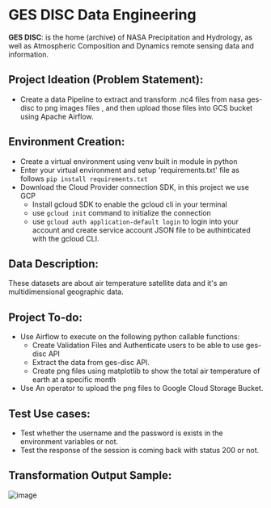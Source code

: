 # GES DISC Data Engineering
**GES DISC**: is the home (archive) of NASA Precipitation and Hydrology, as well as Atmospheric Composition and Dynamics remote sensing data and information.

## Project Ideation (Problem Statement):
- Create a data Pipeline to extract and transform .nc4 files from nasa ges-disc to png images files , and then upload those files into GCS bucket using Apache Airflow.
## Environment Creation:
- Create a virtual environment using venv built in module in python
- Enter your virtual environment and setup 'requirements.txt' file as follows
    `pip install requirements.txt`
- Download the Cloud Provider connection SDK, in this project we use GCP
    - Install gcloud SDK to enable the gcloud cli in your terminal
    - use `gcloud init` command to initialize the connection
    - use `gcloud auth application-default login` to login into your account and create service account JSON file to be authinticated with the gcloud CLI.

## Data Description:
These datasets are about air temperature satellite data and it's an multidimensional geographic data.
## Project To-do:
- Use Airflow to execute on the following python callable functions:
    - Create Validation Files and Authenticate users to be able to use ges-disc API
    - Extract the data from ges-disc API.
    - Create png files using matplotlib to show the total air temperature of earth at a specific month
- Use An operator to upload the png files to Google Cloud Storage Bucket.
## Test Use cases:
- Test whether the username and the password is exists in the environment variables or not.
- Test the response of the session is coming back with status 200 or not.
## Transformation Output Sample:

![image](https://user-images.githubusercontent.com/43514480/187806676-e4daa8c4-0d2c-467a-b9a4-b5b31a805b05.png)

